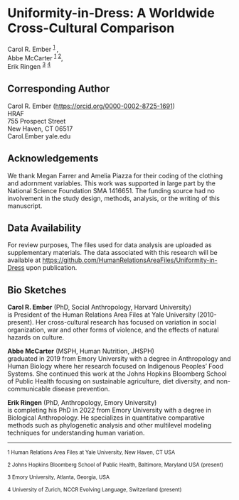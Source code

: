 # Uniformity-in-Dress: A Worldwide Cross-Cultural Comparison
Carol R. Ember <sup> [1](#one) </sup>,  
Abbe McCarter <sup>[1](#one)</sup> <sup>[2](#two)</sup>,  
Erik Ringen <sup>[3](#three)</sup> <sup>[4](#four)</sup>



## Corresponding Author

Carol R. Ember (https://orcid.org/0000-0002-8725-1691)  
HRAF  
755 Prospect Street  
New Haven, CT 06517  
Carol.Ember <at> yale.edu


## Acknowledgements
We thank Megan Farrer and Amelia Piazza for their coding of the clothing and adornment variables. This work was supported in large part by the National Science Foundation SMA 1416651. The funding source had no involvement in the study design, methods, analysis, or the writing of this manuscript.

## Data Availability
For review purposes, The files used for data analysis are uploaded as supplementary materials. The data associated with this research will be available at https://github.com/HumanRelationsAreaFiles/Uniformity-in-Dress upon publication.

## Bio Sketches

**Carol R. Ember** (PhD, Social Anthropology, Harvard University)  
is President of the Human Relations Area Files at Yale University (2010-present). Her cross-cultural research has focused  on variation in social organization, war and other forms of violence, and the effects of natural hazards on culture.

**Abbe McCarter** (MSPH, Human Nutrition, JHSPH)  
graduated in 2019 from Emory University with a degree in Anthropology and Human Biology where her research focused on Indigenous Peoples’ Food Systems. She continued this work at the Johns Hopkins Bloomberg School of Public Health focusing on sustainable agriculture, diet diversity, and non-communicable disease prevention. 

**Erik Ringen** (PhD, Anthropology, Emory University)  
is completing his PhD in 2022 from Emory University with a degree in Biological Anthropology. He specializes in quantitative comparative methods such as phylogenetic analysis and other multilevel modeling techniques for understanding human variation.


---



  <sub id="one"> 1 Human Relations Area Files at Yale University, New Haven, CT USA</sub>

  <sub id="two">2 Johns Hopkins Bloomberg School of Public Health, Baltimore, Maryland USA (present)</sub>

  <sub id="three">3 Emory University, Atlanta, Georgia, USA</sub>

  <sub id="four">4 University of Zurich, NCCR Evolving Language, Switzerland (present)</sub>



